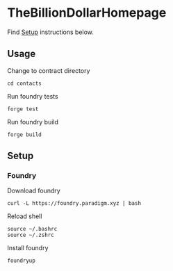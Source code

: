 # TheBillionDollarHomepage

Find [Setup](#setup) instructions below.

## Usage

Change to contract directory

```shell
cd contacts
```

Run foundry tests

```shell
forge test
```

Run foundry build

```shell
forge build
```

## Setup

### Foundry

Download foundry

```shell
curl -L https://foundry.paradigm.xyz | bash
```

Reload shell

```shell
source ~/.bashrc
source ~/.zshrc
```

Install foundry

```shell
foundryup
```

<!-- ### Node

Install nvm

```shell
curl -o- https://raw.githubusercontent.com/nvm-sh/nvm/v0.39.1/install.sh | bash
```

Reload shell

```shell
source ~/.bashrc
source ~/.zshrc
```

Install node

```shell
nvm install v16.17.1
```

Install yarn

```shell
npm install --global yarn
``` -->

